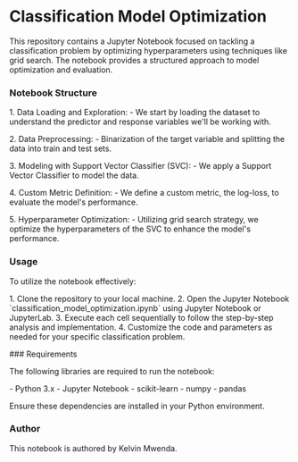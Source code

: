 # Classification Model Optimization

This repository contains a Jupyter Notebook focused on tackling a
classification problem by optimizing hyperparameters using techniques
like grid search. The notebook provides a structured approach to model
optimization and evaluation.

### Notebook Structure

1\. Data Loading and Exploration:  - We start by loading the
dataset to understand the predictor and response variables we\'ll be
working with.

2\. Data Preprocessing:  - Binarization of the target variable
and splitting the data into train and test sets.

3\. Modeling with Support Vector Classifier (SVC):  - We apply a
Support Vector Classifier to model the data.

4\. Custom Metric Definition:  - We define a custom metric, the
log-loss, to evaluate the model\'s performance.

5\. Hyperparameter Optimization:  - Utilizing grid search
strategy, we optimize the hyperparameters of the SVC to enhance the
model\'s performance.

### Usage

To utilize the notebook effectively:

1\. Clone the repository to your local machine. 2. Open the Jupyter
Notebook \`classification_model_optimization.ipynb\` using Jupyter
Notebook or JupyterLab. 3. Execute each cell sequentially to follow the
step-by-step analysis and implementation. 4. Customize the code and
parameters as needed for your specific classification problem.

\### Requirements

The following libraries are required to run the notebook:

\- Python 3.x - Jupyter Notebook - scikit-learn - numpy - pandas

Ensure these dependencies are installed in your Python environment.

### Author

This notebook is authored by Kelvin Mwenda.


